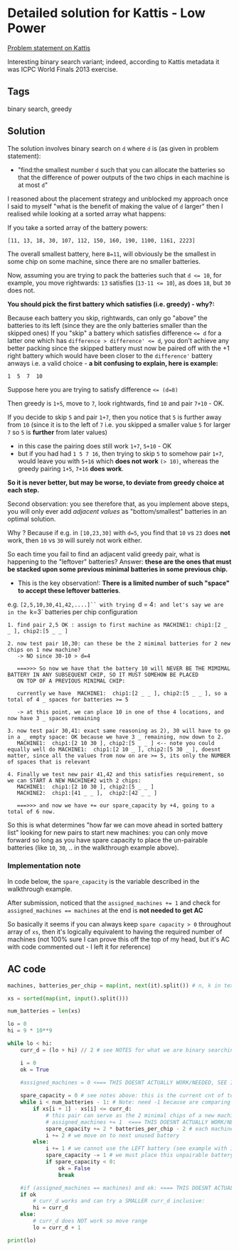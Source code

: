 # Detailed solution for Kattis - Low Power

[Problem statement on Kattis](https://open.kattis.com/problems/low)

Interesting binary search variant; indeed, according to Kattis metadata it was ICPC World Finals 2013 exercise.

## Tags

binary search, greedy

## Solution

The solution involves binary search on `d` where `d` is (as given in problem statement):

- "find:the smallest number `d` such that you can allocate the batteries so that the difference of power outputs of the two chips in each machine is at most `d`"

I reasoned about the placement strategy and unblocked my approach once I said to myself "what is the benefit of making the value of `d` larger" then I realised while looking at a sorted array what happens:

If you take a sorted array of the battery powers:

`[11, 13, 18, 30, 107, 112, 150, 160, 190, 1100, 1161, 2223]`

The overall smallest battery, here `B=11`, will obviously be the smallest in some chip on some machine, since there are no smaller batteries.

Now, assuming you are trying to pack the batteries such that `d <= 10`, for example, you move rightwards: `13` satisfies (`13-11 <= 10`), as does `18`, but `30` does not.

**You should pick the first battery which satisfies (i.e. greedy) - why?:**

Because each battery you skip, rightwards, can only go "above" the batteries to its left (since they are the only batteries smaller than the skipped ones)
If you "skip" a battery which satisfies difference `<= d` for a latter one which has `difference > difference' <= d`, you don't achieve any better packing
since the skipped battery must now be paired off with the +1 right battery which would have been closer to the `difference'` battery anways i.e. a valid choice - **a bit confusing to explain, here is example:**

`1  5  7  10 `

Suppose here you are trying to satisfy difference `<= (d=8)`

Then greedy is `1+5`, move to `7`, look rightwards, find `10` and pair `7+10` - OK.

If you decide to skip `5` and pair `1+7`, then you notice that `5` is further away from `10` (since it is to the left of `7` i.e. you skipped a smaller value `5` for larger `7` so `5` is **further** from later values)

- in this case the pairing does still work `1+7`, `5+10` - OK
- but if you had had `1 5 7 16`, then trying to skip `5` to somehow pair `1+7`, would leave you with `5+16` which **does not work** `(> 10)`, whereas the greedy pairing `1+5`, `7+16` **does work**. 

**So it is never better, but may be worse, to deviate from greedy choice at each step.**

Second observation: you see therefore that, as you implement above steps, you will only ever add *adjacent values* as "bottom/smallest" batteries in an optimal solution.

Why ? Because if e.g. in `[10,23,30]` with `d=5`, you find that `10` vs `23` does **not** work, then `10` vs `30` will surely not work either.

So each time you fail to find an adjacent valid greedy pair, what is happening to the "leftover" batteries? Answer: **these are the ones that must be stacked upon some previous minimal batteries in some previous chip.**

- This is the key observation!: **There is a limited number of such "space" to accept these leftover batteries**.

e.g. `[2,5,10,30,41,42,....]`` with trying `d = 4`: and let's say we are in the `k=3` batteries per chip configuration

```
1. find pair 2,5 OK : assign to first machine as MACHINE1: chip1:[2 _ _ ], chip2:[5 _ _ ]

2. now test pair 10,30: can these be the 2 mimimal batteries for 2 new chips on 1 new machine?
   -> NO since 30-10 > d=4
   
   ===>>> So now we have that the battery 10 will NEVER BE THE MIMIMAL BATTERY IN ANY SUBSEQUENT CHIP, SO IT MUST SOMEHOW BE PLACED
   ON TOP OF A PREVIOUS MINIMAL CHIP:

   currently we have  MACHINE1:  chip1:[2 _ _ ], chip2:[5 _ _ ], so a total of 4 _ spaces for batteries >= 5
   
   -> at this point, we can place 10 in one of thse 4 locations, and now have 3 _ spaces remaining

3. now test pair 30,41: exact same reasoning as 2), 30 will have to go in a _ empty space: OK because we have 3 _ remaining, now down to 2.
   MACHINE1:  chip1:[2 10 30 ], chip2:[5 _ _ ] <-- note you could equally well do MACHINE1:  chip1:[2 10 _ ], chip2:[5 30 _ ], doesnt matter, since all the values from now on are >= 5, its only the NUMBER of spaces that is relevant

4. Finally we test new pair 41,42 and this satisfies requirement, so we can START A NEW MACHINE#2 with 2 chips:
   MACHINE1:  chip1:[2 10 30 ], chip2:[5 _ _ ]
   MACHINE2:  chip1:[41 _ _ ],  chip2:[42 _ _ ]

   ===>>> and now we have += our spare_capacity by +4, going to a total of 6 now.
```

So this is what determines "how far we can move ahead in sorted battery list" looking for new pairs to start new machines: you can only move forward so long as you have spare capacity to place the un-pairable batteries (like `10`, `30`, .. in the walkthrough example above).

### Implementation note

In code below, the `spare_capacity` is the variable described in the walkthrough example.

After submission, noticed that the `assigned_machines += 1` and check for `assigned_machines == machines` at the end is **not needed to get AC**

So basically it seems if you can always keep `spare capacity > 0` throughout array of `xs`, then it's logically equivalent to having the required number of machines (not 100% sure I can prove this off the top of my head, but it's AC with code commented out - I left it for reference)

## AC code

```python
machines, batteries_per_chip = map(int, next(it).split()) # n, k in text: was getting confused by variable names so changed

xs = sorted(map(int, input().split()))

num_batteries = len(xs)

lo = 0
hi = 9 * 10**9

while lo < hi:
    curr_d = (lo + hi) // 2 # see NOTES for what we are binary searching on

    i = 0
    ok = True
    
    #assigned_machines = 0 <=== THIS DOESNT ACTUALLY WORK/NEEDED, SEE IMPLEMENTATION NOTE

    spare_capacity = 0 # see notes above: this is the current cnt of total _ in which to place un-pairable batteries (this + and - as you go through xs)
    while i < num_batteries - 1: # Note: need -1 because are comparing i+1 with i
        if xs[i + 1] - xs[i] <= curr_d:
            # this pair can serve as the 2 minimal chips of a new machine, if needed
            # assigned_machines += 1  <=== THIS DOESNT ACTUALLY WORK/NEEDED, SEE IMPLEMENTATION NOTE
            spare_capacity += 2 * batteries_per_chip - 2 # each machine has 2 chips with batteries_per_chip batteries: we place the 2 minima, and have 2*b-2 leftover _ spaces
            i += 2 # we move on to next unused battery
        else:
            i += 1 # we cannot use the LEFT battery (see example with 10,30 and 30,41 <-- note in 30,41 we end up using 41 with 42, it is the LEFT/smaller one that is ruled out)
            spare_capacity -= 1 # we must place this unpairable battery somewhere in an existing _
            if spare_capacity < 0:
                ok = False
                break

    #if (assigned_machines == machines) and ok: <=== THIS DOESNT ACTUALLY WORK/NEEDED, SEE IMPLEMENTATION NOTE
    if ok
        # curr_d works and can try a SMALLER curr_d inclusive:
        hi = curr_d
    else:
        # curr_d does NOT work so move range
        lo = curr_d + 1

print(lo)
```
